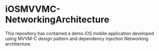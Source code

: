 # iOSMVVMC-NetworkingArchitecture
This repository has contained a demo iOS mobile application developed using MVVM-C design pattern and dependency injection Networking architecture.
